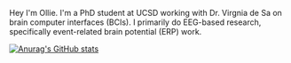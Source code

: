 Hey I'm Ollie. I'm a PhD student at UCSD working with Dr. Virgnia de Sa on brain computer interfaces (BCIs). I primarily do EEG-based research, specifically event-related brain potential (ERP) work.

[![Anurag's GitHub stats](https://github-readme-stats.vercel.app/api?username=ollie-d)](https://github.com/anuraghazra/github-readme-stats)
